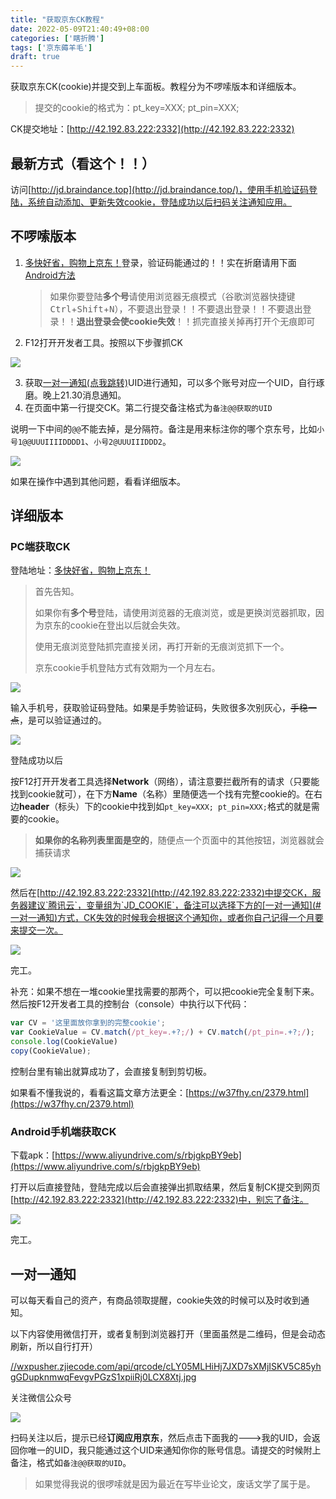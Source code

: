 ```yaml
---
title: "获取京东CK教程"
date: 2022-05-09T21:40:49+08:00
categories: ['瞎折腾']
tags: ['京东薅羊毛']
draft: true
---
```


获取京东CK(cookie)并提交到上车面板。教程分为不啰嗦版本和详细版本。

> 提交的cookie的格式为：pt_key=XXX; pt_pin=XXX;
>

CK提交地址：[http://42.192.83.222:2332](http://42.192.83.222:2332)

## 最新方式（看这个！！）

访问[http://jd.braindance.top](http://jd.braindance.top/)，使用手机验证码登陆，系统自动添加、更新失效cookie，登陆成功以后扫码关注通知应用。

## 不啰嗦版本

1. [多快好省，购物上京东！](https://m.jd.com)登录，验证码能通过的！！实在折磨请用下面[Android方法](#Android手机端获取CK)

   > 如果你要登陆**多个号**请使用浏览器无痕模式（谷歌浏览器快捷键<kbd>Ctrl</kbd>+<kbd>Shift</kbd>+<kbd>N</kbd>），不要退出登录！！不要退出登录！！不要退出登录！！**退出登录会使cookie失效**！！抓完直接关掉再打开个无痕即可

2. F12打开开发者工具。按照以下步骤抓CK

![](https://img.braindance.top/artical/2022/05/23/a6de8b0d47c1f9e6da9901fa6302b9d1.png)

3. 获取[一对一通知(点我跳转)](#一对一通知)UID进行通知，可以多个账号对应一个UID，自行琢磨。晚上21.30消息通知。
4. 在页面中第一行提交CK。第二行提交备注格式为`备注@@获取的UID`

说明一下中间的`@@`不能去掉，是分隔符。备注是用来标注你的哪个京东号，比如`小号1@@UUUIIIIDDDD1`、`小号2@UUUIIIDDD2`。

![](https://img.braindance.top/artical/2022/05/23/95099e1284b0a1f8468ab07484669b73.png)

如果在操作中遇到其他问题，看看详细版本。

## 详细版本

### PC端获取CK

登陆地址：[多快好省，购物上京东！](http://plogin.m.jd.com/login/login)

> 首先告知。
>
> 如果你有**多个号**登陆，请使用浏览器的无痕浏览，或是更换浏览器抓取，因为京东的cookie在登出以后就会失效。
>
> 使用无痕浏览登陆抓完直接关闭，再打开新的无痕浏览抓下一个。
>
> 京东cookie手机登陆方式有效期为一个月左右。

![](https://img.braindance.top/artical/2022/05/23/60ca438912915bd3d85e120c7ff2b3c9.png)

输入手机号，获取验证码登陆。如果是手势验证码，失败很多次别灰心，~~手稳一点~~，是可以验证通过的。

![](https://img.braindance.top/artical/2022/05/23/158385932aae43828c986635aca1640b.png)

登陆成功以后

按F12打开开发者工具选择**Network**（网络），请注意要拦截所有的请求（只要能找到cookie就可），在下方**Name**（名称）里随便选一个找有完整cookie的。在右边**header**（标头）下的cookie中找到如`pt_key=XXX; pt_pin=XXX;`格式的就是需要的cookie。

> **如果你的名称列表里面是空的**，随便点一个页面中的其他按钮，浏览器就会捕获请求

![](https://img.braindance.top/artical/2022/05/23/a6de8b0d47c1f9e6da9901fa6302b9d1.png)

然后在[http://42.192.83.222:2332](http://42.192.83.222:2332)中提交CK，服务器建议`腾讯云`，变量组为`JD_COOKIE`，备注可以选择下方的[一对一通知](#一对一通知)方式，CK失效的时候我会根据这个通知你，或者你自己记得一个月要来提交一次。

![](https://img.braindance.top/artical/2022/05/23/95099e1284b0a1f8468ab07484669b73.png)

完工。

补充：如果不想在一堆cookie里找需要的那两个，可以把cookie完全复制下来。然后按F12开发者工具的控制台（console）中执行以下代码：

```js
var CV = '这里面放你拿到的完整cookie';
var CookieValue = CV.match(/pt_key=.+?;/) + CV.match(/pt_pin=.+?;/);
console.log(CookieValue)
copy(CookieValue);
```

控制台里有输出就算成功了，会直接复制到剪切板。

如果看不懂我说的，看看这篇文章方法更全：[https://w37fhy.cn/2379.html](https://w37fhy.cn/2379.html)

### Android手机端获取CK

下载apk：[https://www.aliyundrive.com/s/rbjgkpBY9eb](https://www.aliyundrive.com/s/rbjgkpBY9eb)

打开以后直接登陆，登陆完成以后会直接弹出抓取结果，然后复制CK提交到网页[http://42.192.83.222:2332](http://42.192.83.222:2332)中，别忘了备注。

![](https://img.braindance.top/artical/2022/05/23/1652107556707QQ%E6%88%AA%E5%9B%BE20220509224405.png)

完工。

## 一对一通知

可以每天看自己的资产，有商品领取提醒，cookie失效的时候可以及时收到通知。

以下内容使用微信打开，或者复制到浏览器打开（里面虽然是二维码，但是会动态刷新，所以自行打开）

[//wxpusher.zjiecode.com/api/qrcode/cLY05MLHiHj7JXD7sXMjISKV5C85yhgGDupknmwqFevgvPGzS1xpiiRj0LCX8Xtj.jpg](http://wxpusher.zjiecode.com/api/qrcode/cLY05MLHiHj7JXD7sXMjISKV5C85yhgGDupknmwqFevgvPGzS1xpiiRj0LCX8Xtj.jpg)

关注微信公众号

![](https://img.braindance.top/artical/2022/05/23/0a327072bd48649d1d45835d577d6812.png)

扫码关注以后，提示已经**订阅应用京东**，然后点击下面我的--->我的UID，会返回你唯一的UID，我只能通过这个UID来通知你你的账号信息。请提交的时候附上备注，格式如`备注@@获取的UID`。

>  如果觉得我说的很啰嗦就是因为最近在写毕业论文，废话文学了属于是。

